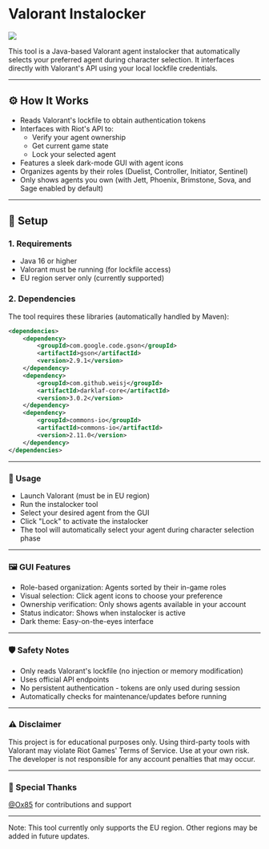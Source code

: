 # Valorant Instalocker

<img src="https://i.imgur.com/omHJyxg.png">

This tool is a Java-based Valorant agent instalocker that automatically selects your preferred agent during character selection. It interfaces directly with Valorant's API using your local lockfile credentials.

---

## ⚙️ How It Works

- Reads Valorant's lockfile to obtain authentication tokens
- Interfaces with Riot's API to:
  - Verify your agent ownership
  - Get current game state
  - Lock your selected agent
- Features a sleek dark-mode GUI with agent icons
- Organizes agents by their roles (Duelist, Controller, Initiator, Sentinel)
- Only shows agents you own (with Jett, Phoenix, Brimstone, Sova, and Sage enabled by default)

---

## 📁 Setup

### 1. Requirements

- Java 16 or higher
- Valorant must be running (for lockfile access)
- EU region server only (currently supported)

### 2. Dependencies

The tool requires these libraries (automatically handled by Maven):

```xml
<dependencies>
    <dependency>
        <groupId>com.google.code.gson</groupId>
        <artifactId>gson</artifactId>
        <version>2.9.1</version>
    </dependency>
    <dependency>
        <groupId>com.github.weisj</groupId>
        <artifactId>darklaf-core</artifactId>
        <version>3.0.2</version>
    </dependency>
    <dependency>
        <groupId>commons-io</groupId>
        <artifactId>commons-io</artifactId>
        <version>2.11.0</version>
    </dependency>
</dependencies>
```

---

### 🚀 Usage

- Launch Valorant (must be in EU region)
- Run the instalocker tool
- Select your desired agent from the GUI
- Click "Lock" to activate the instalocker
- The tool will automatically select your agent during character selection phase

---

### 🖼️ GUI Features

- Role-based organization: Agents sorted by their in-game roles
- Visual selection: Click agent icons to choose your preference
- Ownership verification: Only shows agents available in your account
- Status indicator: Shows when instalocker is active
- Dark theme: Easy-on-the-eyes interface

---

### 🛡️ Safety Notes

- Only reads Valorant's lockfile (no injection or memory modification)
- Uses official API endpoints
- No persistent authentication - tokens are only used during session
- Automatically checks for maintenance/updates before running

---

### ⚠️ Disclaimer

This project is for educational purposes only. Using third-party tools with Valorant may violate Riot Games' Terms of Service. Use at your own risk. The developer is not responsible for any account penalties that may occur.

---

### :rose: Special Thanks

[@Ox85](https://github.com/Ox85) for contributions and support

---

Note: This tool currently only supports the EU region. Other regions may be added in future updates.
